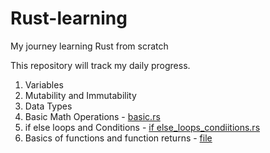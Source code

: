 # Rust-learning
My journey learning Rust from scratch

This repository will track my daily progress.

1. Variables
2. Mutability and Immutability
3. Data Types
4. Basic Math Operations - [basic.rs](basic.rs)
5. if else loops and Conditions - [if else_loops_condiitions.rs](https://github.com/Harp0859/rust-learning/blob/main/if%20else_loops_condiitions.rs)
6. Basics of functions and function returns - [file](https://github.com/Harp0859/rust-learning/blob/main/basic_functions.rs)
